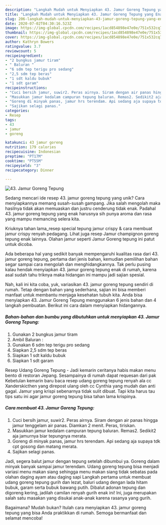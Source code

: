 ```yaml
---
description: "Langkah Mudah untuk Menyiapkan 43. Jamur Goreng Tepung yang Enak Banget"
title: "Langkah Mudah untuk Menyiapkan 43. Jamur Goreng Tepung yang Enak Banget"
slug: 206-langkah-mudah-untuk-menyiapkan-43-jamur-goreng-tepung-yang-enak-banget
date: 2020-07-02T04:30:16.523Z
image: https://img-global.cpcdn.com/recipes/1acd854898e47e0e/751x532cq70/43-jamur-goreng-tepung-foto-resep-utama.jpg
thumbnail: https://img-global.cpcdn.com/recipes/1acd854898e47e0e/751x532cq70/43-jamur-goreng-tepung-foto-resep-utama.jpg
cover: https://img-global.cpcdn.com/recipes/1acd854898e47e0e/751x532cq70/43-jamur-goreng-tepung-foto-resep-utama.jpg
author: Kathryn Bowers
ratingvalue: 3.7
reviewcount: 5
recipeingredient:
- "2 bungkus jamur tiram"
- " Baluran "
- "6 sdm tep terigu pro sedang"
- "2,5 sdm tep beras"
- "1 sdt kaldu bubuk"
- "1 sdt garam"
recipeinstructions:
- "Cuci bersih jamur, suwir2. Peras airnya. Siram dengan air panas hingga jamur tenggelam air panas. Diamkan 2 menit. Peras, tiriskan."
- "Masukkan jamur kedalam campuran tepung baluran. Remas2. Sedikit2 aja jamurnya biar tepungnya merata."
- "Goreng di minyak panas, jamur hrs terendam. Api sedang aja supaya tdk cpt gosong dan matang merata."
- "Sajikan selagi panas."
categories:
- Resep
tags:
- 43
- jamur
- goreng

katakunci: 43 jamur goreng 
nutrition: 179 calories
recipecuisine: Indonesian
preptime: "PT17M"
cooktime: "PT55M"
recipeyield: "3"
recipecategory: Dinner

---
```



![43. Jamur Goreng Tepung](https://img-global.cpcdn.com/recipes/1acd854898e47e0e/751x532cq70/43-jamur-goreng-tepung-foto-resep-utama.jpg)

Sedang mencari ide resep 43. jamur goreng tepung yang unik? Cara menyiapkannya memang susah-susah gampang. Jika salah mengolah maka hasilnya tidak akan memuaskan dan justru cenderung tidak enak. Padahal 43. jamur goreng tepung yang enak harusnya sih punya aroma dan rasa yang mampu memancing selera kita.

Kriuknya tahan lama_resep special tepung jamur crispy &amp; cara membuat jamur crispy renyah pedagang. Lihat juga resep Jamur champignon goreng tepung enak lainnya. Olahan jamur seperti Jamur Goreng tepung ini patut untuk dicoba.

Ada beberapa hal yang sedikit banyak mempengaruhi kualitas rasa dari 43. jamur goreng tepung, pertama dari jenis bahan, kemudian pemilihan bahan segar sampai cara mengolah dan menghidangkannya. Tak perlu pusing kalau hendak menyiapkan 43. jamur goreng tepung enak di rumah, karena asal sudah tahu triknya maka hidangan ini mampu jadi sajian spesial.


Nah, kali ini kita coba, yuk, variasikan 43. jamur goreng tepung sendiri di rumah. Tetap dengan bahan yang sederhana, sajian ini bisa memberi manfaat untuk membantu menjaga kesehatan tubuh kita. Anda bisa menyiapkan 43. Jamur Goreng Tepung menggunakan 6 jenis bahan dan 4 langkah pembuatan. Berikut ini cara dalam menyiapkan hidangannya.

<!--inarticleads1-->

##### Bahan-bahan dan bumbu yang dibutuhkan untuk menyiapkan 43. Jamur Goreng Tepung:

1. Gunakan 2 bungkus jamur tiram
1. Ambil  Baluran :
1. Gunakan 6 sdm tep terigu pro sedang
1. Siapkan 2,5 sdm tep beras
1. Siapkan 1 sdt kaldu bubuk
1. Siapkan 1 sdt garam


Resep Udang Goreng Tepung - Jadi kemarin ceritanya habis makan menu bento di restoran Jepang. Sesampainya di rumah dapat requesan dari pak Kebetulan kemarin baru baca resep udang goreng tepung renyah ala cc Xanderskicthen yang direpost ulang oleh cc Cynthia yang mudah dan anti gagal. Jamur yang krispi sebenarnya tidak sulit dibuat. Tapi kita harus tau tips satu ini agar jamur goreng tepung bisa tahan lama krispinya. 

<!--inarticleads2-->

##### Cara membuat 43. Jamur Goreng Tepung:

1. Cuci bersih jamur, suwir2. Peras airnya. Siram dengan air panas hingga jamur tenggelam air panas. Diamkan 2 menit. Peras, tiriskan.
1. Masukkan jamur kedalam campuran tepung baluran. Remas2. Sedikit2 aja jamurnya biar tepungnya merata.
1. Goreng di minyak panas, jamur hrs terendam. Api sedang aja supaya tdk cpt gosong dan matang merata.
1. Sajikan selagi panas.


Jadi, segera balut jamur dengan tepung setelah dibumbui ya. Goreng dalam minyak banyak sampai jamur terendam. Udang goreng tepung bisa menjadi variasi menu makan siang sehingga menu makan siang tidak sebatas pada olahan daging ayam atau daging sapi Langkah pertama untuk membuat udang goreng tepung gurih dan lezat, baluri udang dengan lada hitam bubuk, garam serta bubuk bawang putih. Dibalut adonan tepung dan digoreng kering, jadilah camilan renyah gurih enak ini! Ini, juga merupakan salah satu masakan yang disukai anak-anak karena rasanya yang gurih. 

Bagaimana? Mudah bukan? Itulah cara menyiapkan 43. jamur goreng tepung yang bisa Anda praktikkan di rumah. Semoga bermanfaat dan selamat mencoba!
